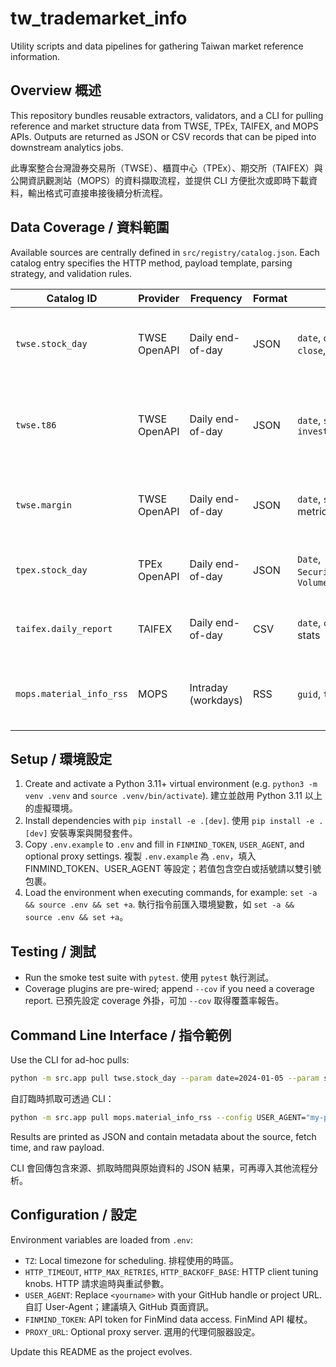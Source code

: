 # tw_trademarket_info

Utility scripts and data pipelines for gathering Taiwan market reference information.

## Overview 概述

This repository bundles reusable extractors, validators, and a CLI for pulling reference and market structure data from TWSE, TPEx, TAIFEX, and MOPS APIs. Outputs are returned as JSON or CSV records that can be piped into downstream analytics jobs.

此專案整合台灣證券交易所（TWSE）、櫃買中心（TPEx）、期交所（TAIFEX）與公開資訊觀測站（MOPS）的資料擷取流程，並提供 CLI 方便批次或即時下載資料，輸出格式可直接串接後續分析流程。

## Data Coverage / 資料範圍

Available sources are centrally defined in `src/registry/catalog.json`. Each catalog entry specifies the HTTP method, payload template, parsing strategy, and validation rules.

| Catalog ID | Provider | Frequency | Format | Key Fields | Notes |
|------------|----------|-----------|--------|------------|-------|
| `twse.stock_day` | TWSE OpenAPI | Daily end-of-day | JSON | `date`, `open`, `high`, `low`, `close`, `volume` | Daily OHLCV for listed equities.<br>台股上市公司日線行情資料（含價格與成交量）。 |
| `twse.t86` | TWSE OpenAPI | Daily end-of-day | JSON | `date`, `stockNo`, `investorType` | Institutional buy/sell imbalance (三大法人).<br>三大法人買賣超統計。 |
| `twse.margin` | TWSE OpenAPI | Daily end-of-day | JSON | `date`, `stockNo`, margin metrics | Securities margin trading balances.<br>融資融券餘額資訊。 |
| `tpex.stock_day` | TPEx OpenAPI | Daily end-of-day | JSON | `Date`, `SecuritiesCompanyCode`, `Volume` | OTC equity dealer turnover.<br>櫃買中心券商成交統計。 |
| `taifex.daily_report` | TAIFEX | Daily end-of-day | CSV | `date`, `contract`, futures stats | TX futures daily market report.<br>台指期每日交易統計。 |
| `mops.material_info_rss` | MOPS | Intraday (workdays) | RSS | `guid`, `title`, `pubDate` | Material information announcements.<br>重大訊息即時 RSS。 |

## Setup / 環境設定

1. Create and activate a Python 3.11+ virtual environment (e.g. `python3 -m venv .venv` and `source .venv/bin/activate`). 建立並啟用 Python 3.11 以上的虛擬環境。
2. Install dependencies with `pip install -e .[dev]`. 使用 `pip install -e .[dev]` 安裝專案與開發套件。
3. Copy `.env.example` to `.env` and fill in `FINMIND_TOKEN`, `USER_AGENT`, and optional proxy settings. 複製 `.env.example` 為 `.env`，填入 FINMIND_TOKEN、USER_AGENT 等設定；若值包含空白或括號請以雙引號包裹。
4. Load the environment when executing commands, for example: `set -a && source .env && set +a`. 執行指令前匯入環境變數，如 `set -a && source .env && set +a`。

## Testing / 測試

- Run the smoke test suite with `pytest`. 使用 `pytest` 執行測試。
- Coverage plugins are pre-wired; append `--cov` if you need a coverage report. 已預先設定 coverage 外掛，可加 `--cov` 取得覆蓋率報告。

## Command Line Interface / 指令範例

Use the CLI for ad-hoc pulls:

```bash
python -m src.app pull twse.stock_day --param date=2024-01-05 --param stockNo=2330
```

自訂臨時抓取可透過 CLI：

```bash
python -m src.app pull mops.material_info_rss --config USER_AGENT="my-project/0.1"
```

Results are printed as JSON and contain metadata about the source, fetch time, and raw payload.

CLI 會回傳包含來源、抓取時間與原始資料的 JSON 結果，可再導入其他流程分析。

## Configuration / 設定

Environment variables are loaded from `.env`:

- `TZ`: Local timezone for scheduling. 排程使用的時區。
- `HTTP_TIMEOUT`, `HTTP_MAX_RETRIES`, `HTTP_BACKOFF_BASE`: HTTP client tuning knobs. HTTP 請求逾時與重試參數。
- `USER_AGENT`: Replace `<yourname>` with your GitHub handle or project URL. 自訂 User-Agent；建議填入 GitHub 頁面資訊。
- `FINMIND_TOKEN`: API token for FinMind data access. FinMind API 權杖。
- `PROXY_URL`: Optional proxy server. 選用的代理伺服器設定。

Update this README as the project evolves.
